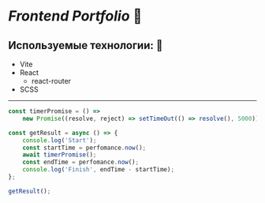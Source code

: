 # ***Frontend Portfolio*** :large_orange_diamond:
## Используемые технологии: :scroll:
+ Vite
+ React
  + react-router
+ SCSS
___
```JavaScript
const timerPromise = () =>
    new Promise((resolve, reject) => setTimeOut(() => resolve(), 5000));

const getResult = async () => {
    console.log('Start');
    const startTime = perfomance.now();
    await timerPromise();
    const endTime = perfomance.now();
    console.log('Finish', endTime - startTime);
};

getResult();
```